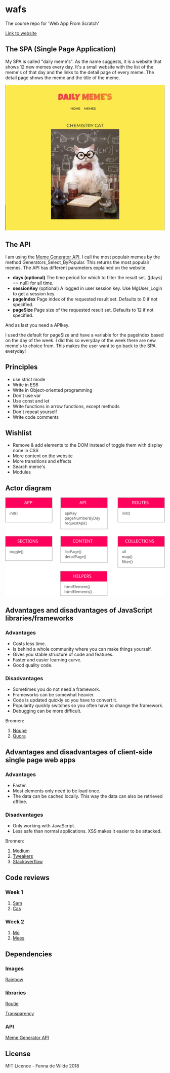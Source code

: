 # wafs
The course repo for 'Web App From Scratch'

[Link to website](https://fennadew.github.io/wafs/app/index.html)


## The SPA (Single Page Application)
My SPA is called "daily meme's". As the name suggests, it is a website that shows 12 new memes every day. It's a small website with the list of the meme's of that day and the links to the detail page of every meme. The detail page shows the meme and the title of the meme.

![Preview of meme](https://github.com/fennadew/wafs/blob/master/app/static/images/cat.png "Preview of meme")

## The API 
I am using the [Meme Generator API](http://version1.api.memegenerator.net/). I call the most populair memes by the method Generators_Select_ByPopular. This returns the most populair memes. The API has different parameters explained on the website.
- <b>days (optional)</b> The time period for which to filter the result set. ([days] == null) for all time.
- <b>sessionKey</b> (optional) A logged in user session key. Use MgUser_Login to get a session key.
- <b>pageIndex</b>	Page index of the requested result set. Defaults to 0 if not specified.
- <b>pageSize</b>	Page size of the requested result set. Defaults to 12 if not specified.

And as last you need a APIkey.

I used the default for pageSize and have a variable for the pageIndex based on the day of the week. I did this so everyday of the week there are new meme's to choice from. This makes the user want to go back to the SPA everyday!


## Principles
- use strict mode
- Write in ES6
- Write in Object-oriented programming 
- Don't use var
- Use const and let
- Write functions in arrow functions, except methods
- Don't repeat yourself
- Write code comments

## Wishlist
- Remove & add elements to the DOM instead of toggle them with display none in CSS
- More content on the website
- More transitions and effects
- Search meme's
- Modules


## Actor diagram
![Actor diagram](https://github.com/fennadew/wafs/blob/master/app/static/images/actor-diagram.svg "Actor diagram")


## Advantages and disadvantages of JavaScript libraries/frameworks
 ### Advantages
  - Costs less time.
  - Is behind a whole community where you can make things yourself.
  - Gives you stable structure of code and features.
  - Faster and easier learning curve.
  - Good quality code.

 
 ### Disadvantages
 - Sometimes you do not need a framework.
 - Frameworks can be somewhat heavier.
 - Code is updated quickly so you have to convert it.
 - Popularity quickly switches so you often have to change the framework.
 - Debugging can be more difficult.
 

Bronnen:
1. [Noupe](https://www.noupe.com/development/javascript-frameworks-94897.html)
2. [Quora](https://www.quora.com/What-are-the-pros-and-cons-of-JavaScript-frameworks)

## Advantages and disadvantages of client-side single page web apps
 ### Advantages
 - Faster.
 - Most elements only need to be load once.
 - The data can be cached locally. This way the data can also be retrieved offline.
 
 
  ### Disadvantages
 - Only working with JavaScript.
 - Less safe than normal applications. XSS makes it easier to be attacked. 

 
Bronnen:
1. [Medium](https://medium.com/@NeotericEU/single-page-application-vs-multiple-page-application-2591588efe58)
2. [Tweakers](https://gathering.tweakers.net/forum/list_messages/1613325)
3. [Stackoverflow](https://stackoverflow.com/questions/21862054/single-page-application-advantages-and-disadvantages)

## Code reviews
### Week 1
1. [Sam](https://github.com/Senmetsu/wafs/pull/1)
2. [Cas](https://github.com/Casburggraaf/wafs/pull/2)

### Week 2
1. [Mo](https://github.com/moniac/wafs/pull/6)
2. [Mees](https://github.com/meesrutten/wafs/pull/3)


## Dependencies
### Images
[Rainbow](https://img00.deviantart.net/a956/i/2012/222/5/5/hot_pink_to_yellow_by_ohsnapjenny-d5an2b7.jpg)

### libraries 
[Routie](http://projects.jga.me/routie/)

[Transparency](https://github.com/leonidas/transparency)

### API
[Meme Generator API](http://version1.api.memegenerator.net/)

## License
MIT Licence - Fenna de Wilde 2018


